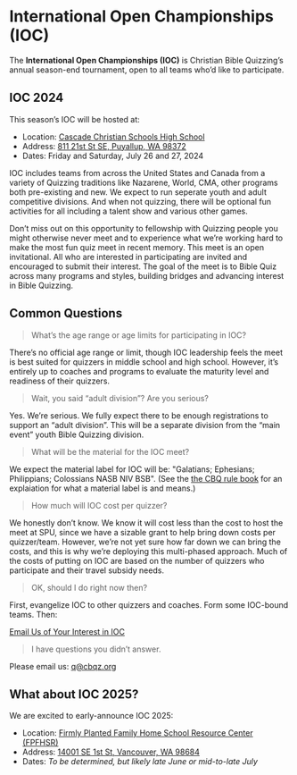 # International Open Championships (IOC)

The **International Open Championships (IOC)** is Christian Bible Quizzing’s annual season-end tournament, open to all teams who’d like to participate.

## IOC 2024

This season’s IOC will be hosted at:

- Location: [Cascade Christian Schools High School](https://www.cascadechristian.org)
- Address: [811 21st St SE, Puyallup, WA 98372](https://www.google.com/maps/dir//811+21st+St+SE,+Puyallup,+WA+98372)
- Dates: Friday and Saturday, July 26 and 27, 2024

IOC includes teams from across the United States and Canada from a variety of Quizzing traditions like Nazarene, World, CMA, other programs both pre-existing and new. We expect to run seperate youth and adult competitive divisions. And when not quizzing, there will be optional fun activities for all including a talent show and various other games.

Don’t miss out on this opportunity to fellowship with Quizzing people you might otherwise never meet and to experience what we’re working hard to make the most fun quiz meet in recent memory. This meet is an open invitational. All who are interested in participating are invited and encouraged to submit their interest. The goal of the meet is to Bible Quiz across many programs and styles, building bridges and advancing interest in Bible Quizzing.

## Common Questions

> What’s the age range or age limits for participating in IOC?

There’s no official age range or limit, though IOC leadership feels the meet is best suited for quizzers in middle school and high school. However, it’s entirely up to coaches and programs to evaluate the maturity level and readiness of their quizzers.

> Wait, you said “adult division”? Are you serious?

Yes. We’re serious. We fully expect there to be enough registrations to support an “adult division”. This will be a separate division from the “main event” youth Bible Quizzing division.

> What will be the material for the IOC meet?

We expect the material label for IOC will be: "Galatians; Ephesians; Philippians; Colossians NASB NIV BSB". (See the [the CBQ rule book](rules/CBQ_rule_book.md) for an explaiation for what a material label is and means.)

> How much will IOC cost per quizzer?

We honestly don’t know. We know it will cost less than the cost to host the meet at SPU, since we have a sizable grant to help bring down costs per quizzer/team. However, we’re not yet sure how far down we can bring the costs, and this is why we’re deploying this multi-phased approach. Much of the costs of putting on IOC are based on the number of quizzers who participate and their travel subsidy needs.

> OK, should I do right now then?

First, evangelize IOC to other quizzers and coaches. Form some IOC-bound teams. Then:

<a href="mailto:q@cbqz.org" class="button">Email Us of Your Interest in IOC</a>

> I have questions you didn’t answer.

Please email us: <a href="mailto:q@cbqz.org">q@cbqz.org</a>

## What about IOC 2025?

We are excited to early-announce IOC 2025:

- Location: [Firmly Planted Family Home School Resource Center (FPFHSR)](https://www.firmlyplantedfamily.com)
- Address: [14001 SE 1st St, Vancouver, WA 98684](https://www.google.com/maps/dir//14001+SE+1st+St,+Vancouver,+WA+98684)
- Dates: *To be determined, but likely late June or mid-to-late July*
